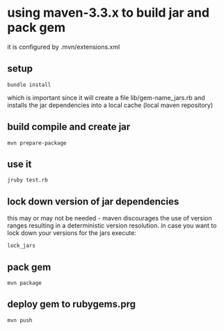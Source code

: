 # using maven-3.3.x to build jar and pack gem

it is configured by .mvn/extensions.xml

## setup

```
bundle install
```

which is important since it will create a file lib/gem-name_jars.rb
and installs the jar dependencies into a local cache (local maven repository)

## build compile and create jar

```
mvn prepare-package
```

## use it

```
jruby test.rb
```

## lock down version of jar dependencies

this may or may not be needed - maven discourages the use of version ranges resulting in a deterministic version resolution. in case you want to lock down your versions for the jars execute:

```
lock_jars
```

## pack gem

```
mvn package
```

## deploy gem to rubygems.prg

```
mvn push
```